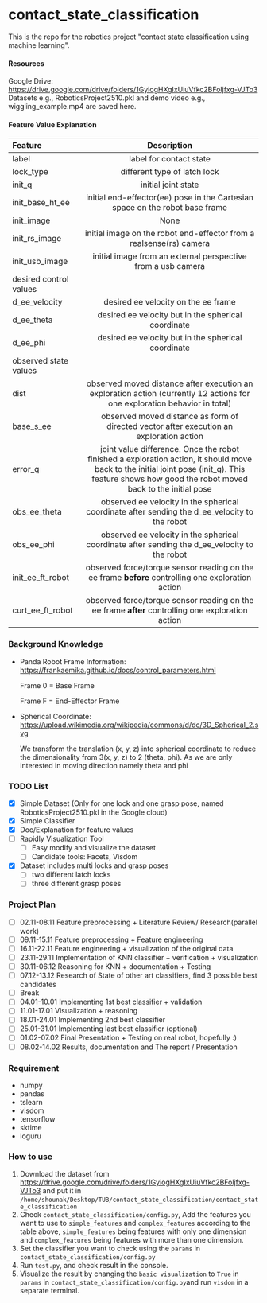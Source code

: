 # contact_state_classification
This is the repo for the robotics project "contact state classification using machine learning".

#### Resources
Google Drive: https://drive.google.com/drive/folders/1GyiogHXgIxUiuVfkc2BFoljfxg-VJTo3
Datasets e.g., RoboticsProject2510.pkl and demo video e.g., wiggling_example.mp4 are saved here.
#### Feature Value Explanation 
| Feature     | Description |
| :---        |    :----:   |
| label      | label for contact state       |
| lock_type   | different type of latch lock        |
| init_q   | initial joint state        |
| init_base_ht_ee   | initial end-effector(ee) pose in the Cartesian space on the robot base frame        |
| init_image   | None |
| init_rs_image   | initial image on the robot end-effector from a realsense(rs) camera      |
| init_usb_image   | initial image from an external perspective from a usb camera       |
| desired control values             |
| d_ee_velocity   | desired ee velocity on the ee frame      |
| d_ee_theta   | desired ee velocity but in the spherical coordinate        |
| d_ee_phi   | desired ee velocity but in the spherical coordinate        |
| observed state values             |
| dist   | observed moved distance after execution an exploration action (currently 12 actions for one exploration behavior in total)       |
| base_s_ee   | observed moved distance as form of directed vector after execution an exploration action        |
| error_q   | joint value difference. Once the robot finished a exploration action, it should move back to the initial joint pose (init_q). This feature shows how good the robot moved back to the initial pose       |
| obs_ee_theta   | observed ee velocity in the spherical coordinate after sending the d_ee_velocity to the robot        |
| obs_ee_phi   | observed ee velocity in the spherical coordinate after sending the d_ee_velocity to the robot        |
| init_ee_ft_robot   | observed force/torque sensor reading on the ee frame <strong> before </strong> controlling one exploration action         |
| curt_ee_ft_robot   | observed force/torque sensor reading on the ee frame <strong> after </strong> controlling one exploration action         |

### Background Knowledge
* Panda Robot Frame Information: 
  https://frankaemika.github.io/docs/control_parameters.html
  
  Frame 0 = Base Frame
  
  Frame F = End-Effector Frame
  
* Spherical Coordinate:
https://upload.wikimedia.org/wikipedia/commons/d/dc/3D_Spherical_2.svg
  
  We transform the translation (x, y, z) into spherical coordinate to reduce the dimensionality from 3(x, y, z) to 2 (theta, phi). As we are only interested in moving direction namely theta and phi

### TODO List

- [x] Simple Dataset (Only for one lock and one grasp pose, named RoboticsProject2510.pkl in the Google cloud)
- [x] Simple Classifier  
- [x] Doc/Explanation for feature values
- [ ] Rapidly Visualization Tool
  - [ ] Easy modify and visualize the dataset
  - [ ] Candidate tools: Facets, Visdom
- [x] Dataset includes multi locks and grasp poses
  - [ ] two different latch locks
  - [ ] three different grasp poses

### Project Plan
- [ ] 02.11-08.11 Feature preprocessing + Literature Review/ Research(parallel work)
- [ ] 09.11-15.11 Feature preprocessing + Feature engineering
- [ ] 16.11-22.11 Feature engineering + visualization of the original data
- [ ] 23.11-29.11 Implementation of KNN classifier + verification + visualization
- [ ] 30.11-06.12 Reasoning for KNN + documentation + Testing
- [ ] 07.12-13.12 Research of State of other art classifiers, find 3 possible best candidates
- [ ] Break
- [ ] 04.01-10.01 Implementing 1st best classifier + validation
- [ ] 11.01-17.01 Visualization + reasoning
- [ ] 18.01-24.01 Implementing 2nd best classifier
- [ ] 25.01-31.01 Implementing last best classifier (optional)
- [ ] 01.02-07.02 Final Presentation + Testing on real robot, hopefully :) 
- [ ] 08.02-14.02 Results, documentation and The report / Presentation

### Requirement
- numpy
- pandas
- tslearn
- visdom
- tensorflow
- sktime
- loguru

### How to use
1. Download the dataset from https://drive.google.com/drive/folders/1GyiogHXgIxUiuVfkc2BFoljfxg-VJTo3 and put it in `/home/shounak/Desktop/TUB/contact_state_classification/contact_state_classification`
2. Check `contact_state_classification/config.py`, Add the features you want to use to `simple_features` and `complex_features` according to the table above, `simple_features` being features with only one dimension and `complex_features` being features with more than one dimension.
3. Set the classifier you want to check using the `params` in `contact_state_classification/config.py`
4. Run `test.py`, and check result in the console.
5. Visualize the result by changing the `basic visualization` to `True` in `params` in `contact_state_classification/config.py`and run      `visdom` in a separate terminal.